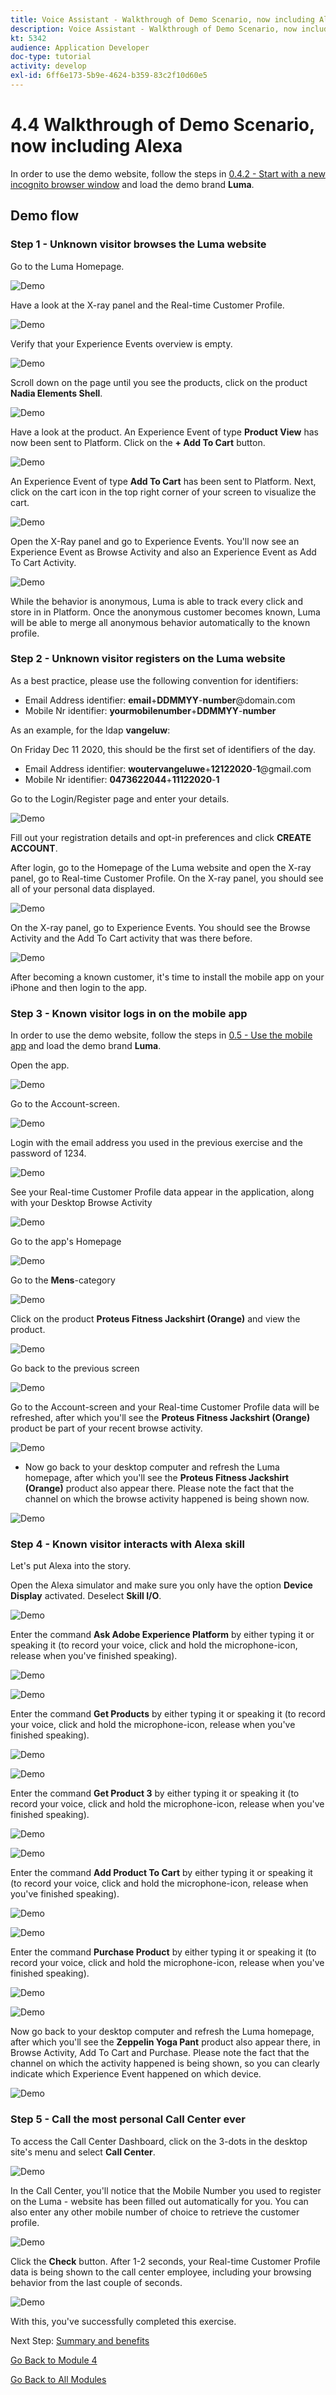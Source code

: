 ```yaml
---
title: Voice Assistant - Walkthrough of Demo Scenario, now including Alexa
description: Voice Assistant - Walkthrough of Demo Scenario, now including Alexa
kt: 5342
audience: Application Developer
doc-type: tutorial
activity: develop
exl-id: 6ff6e173-5b9e-4624-b359-83c2f10d60e5
---
```

# 4.4 Walkthrough of Demo Scenario, now including Alexa

In order to use the demo website, follow the steps in [0.4.2 - Start with a new incognito browser window](../module0/ex4.md) and load the demo brand **Luma**.

## Demo flow

### Step 1 - Unknown visitor browses the Luma website

Go to the Luma Homepage.
  
![Demo](./images/lb_home.png)
  
Have a look at the X-ray panel and the Real-time Customer Profile.
      
![Demo](./images/lb_home_xup.png)

Verify that your Experience Events overview is empty.

![Demo](./images/lb_home_xee.png)
  
Scroll down on the page until you see the products, click on the product **Nadia Elements Shell**.
  
![Demo](./images/lb_els_dtl.png)
  
Have a look at the product. An Experience Event of type **Product View** has now been sent to Platform. Click on the **+ Add To Cart** button.
  
![Demo](./images/lb_addtocart.png)
  
An Experience Event of type **Add To Cart** has been sent to Platform. Next, click on the cart icon in the top right corner of your screen to visualize the cart.
  
![Demo](./images/lb_cart.png)
  
Open the X-Ray panel and go to Experience Events. You'll now see an Experience Event as Browse Activity and also an Experience Event as Add To Cart Activity.
  
![Demo](./images/lb_cartee.png)
  
While the behavior is anonymous, Luma is able to track every click and store in in Platform. Once the anonymous customer becomes known, Luma will be able to merge all anonymous behavior automatically to the known profile.
  
### Step 2 - Unknown visitor registers on the Luma website

As a best practice, please use the following convention for identifiers:

- Email Address identifier: **email**+**DDMMYY**-**number**@domain.com
- Mobile Nr identifier: **yourmobilenumber**+**DDMMYY**-**number**

As an example, for the ldap **vangeluw**:

On Friday Dec 11 2020, this should be the first set of identifiers of the day.
  
- Email Address identifier: **woutervangeluwe**+**12122020**-**1**@gmail.com
- Mobile Nr identifier: **0473622044**+**11122020**-**1**

Go to the Login/Register page and enter your details.
  
![Demo](./images/lb_register_dtl.png)
 
Fill out your registration details and opt-in preferences and click **CREATE ACCOUNT**.
  
After login, go to the Homepage of the Luma website and open the X-ray panel, go to Real-time Customer Profile. On the X-ray panel, you should see all of your personal data displayed.
  
![Demo](./images/lb_x_loggedin.png)

On the X-ray panel, go to Experience Events. You should see the Browse Activity and the Add To Cart activity that was there before.

![Demo](./images/lb_x_loggedin_ee.png)

After becoming a known customer, it's time to install the mobile app on your iPhone and then login to the app. 

### Step 3 - Known visitor logs in on the mobile app

In order to use the demo website, follow the steps in [0.5 - Use the mobile app](../module0/ex5.md) and load the demo brand **Luma**.

Open the app.
  
![Demo](./images/app_hp.png)

Go to the Account-screen.
  
![Demo](./images/app_acc.png)

Login with the email address you used in the previous exercise and the password of 1234.
  
![Demo](./images/app_acc_login.png)

See your Real-time Customer Profile data appear in the application, along with your Desktop Browse Activity

![Demo](./images/app_up.png)

Go to the app's Homepage
  
![Demo](./images/app_hp.png)

Go to the **Mens**-category
  
![Demo](./images/app_men_cat.png)

Click on the product **Proteus Fitness Jackshirt (Orange)** and view the product.
  
![Demo](./images/app_proteus.png)

Go back to the previous screen
  
![Demo](./images/app_men_cat.png)

Go to the Account-screen and your Real-time Customer Profile data will be refreshed, after which you'll see the **Proteus Fitness Jackshirt (Orange)** product be part of your recent browse activity. 
  
![Demo](./images/app_after_proteus.png)

- Now go back to your desktop computer and refresh the Luma homepage, after which you'll see the **Proteus Fitness Jackshirt (Orange)** product also appear there. Please note the fact that the channel on which the browse activity happened is being shown now.
  
![Demo](./images/lb_x_aftermobile.png)

### Step 4 - Known visitor interacts with Alexa skill

Let's put Alexa into the story.

Open the Alexa simulator and make sure you only have the option **Device Display** activated. Deselect **Skill I/O**.
  
![Demo](./images/alexa_sim.png)

Enter the command **Ask Adobe Experience Platform** by either typing it or speaking it (to record your voice, click and hold the microphone-icon, release when you've finished speaking).
  
![Demo](./images/alexa_sim_mic.png)

![Demo](./images/alexa_ask.png)

Enter the command **Get Products** by either typing it or speaking it (to record your voice, click and hold the microphone-icon, release when you've finished speaking). 
  
![Demo](./images/alexa_sim_mic.png)

![Demo](./images/alexa_ask_getproducts.png)

Enter the command **Get Product 3** by either typing it or speaking it (to record your voice, click and hold the microphone-icon, release when you've finished speaking). 

![Demo](./images/alexa_sim_mic.png)

![Demo](./images/alexa_ask_getproduct3.png)

Enter the command **Add Product To Cart** by either typing it or speaking it (to record your voice, click and hold the microphone-icon, release when you've finished speaking). 
  
![Demo](./images/alexa_sim_mic.png)

![Demo](./images/alexa_ask_addtocart.png)

Enter the command **Purchase Product** by either typing it or speaking it (to record your voice, click and hold the microphone-icon, release when you've finished speaking). 
  
![Demo](./images/alexa_sim_mic.png)

![Demo](./images/alexa_ask_purchase.png)

Now go back to your desktop computer and refresh the Luma homepage, after which you'll see the **Zeppelin Yoga Pant** product also appear there, in Browse Activity, Add To Cart and Purchase. Please note the fact that the channel on which the activity happened is being shown, so you can clearly indicate which Experience Event happened on which device.
  
![Demo](./images/lb_x_afteralexa.png)
  
### Step 5 - Call the most personal Call Center ever

To access the Call Center Dashboard, click on the 3-dots in the desktop site's menu and select **Call Center**.

![Demo](./images/callcenter.png)
  
In the Call Center, you'll notice that the Mobile Number you used to register on the Luma - website has been filled out automatically for you. You can also enter any other mobile number of choice to retrieve the customer profile. 
  
![Demo](./images/callcenter_id.png)
  
Click the **Check** button. After 1-2 seconds, your Real-time Customer Profile data is being shown to the call center employee, including your browsing behavior from the last couple of seconds.
  
![Demo](./images/callcenter_response.png)
  
With this, you've successfully completed this exercise.

Next Step: [Summary and benefits](./summary.md)

[Go Back to Module 4](./data-ingestion-amazon-alexa.md)

[Go Back to All Modules](./../../overview.md)
